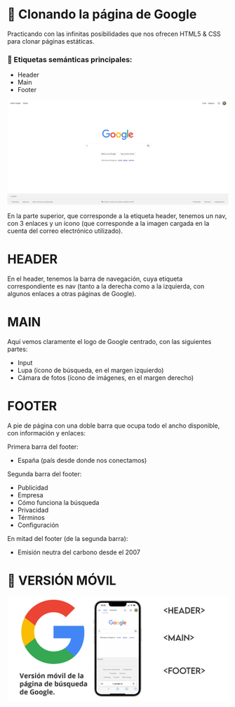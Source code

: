 # 🔬 Clonando la página de Google

Practicando con las infinitas posibilidades que nos ofrecen HTML5 & CSS para clonar páginas estáticas.

### 🧷 Etiquetas semánticas principales:

- Header
- Main
- Footer

![home image](HTML/ASSETS/Google-fondo-blanco.jpg)

En la parte superior, que corresponde a la etiqueta header, tenemos un nav, con 3 enlaces y un ícono (que corresponde a la imagen cargada en la cuenta del correo electrónico utilizado).

# HEADER

En el header, tenemos la barra de navegación, cuya etiqueta correspondiente es nav (tanto a la derecha como a la izquierda, con algunos enlaces a otras páginas de Google).

# MAIN

Aquí vemos claramente el logo de Google centrado, con las siguientes partes:

- Input
- Lupa (ícono de búsqueda, en el margen izquierdo)
- Cámara de fotos (ícono de imágenes, en el margen derecho)

# FOOTER

A pie de página con una doble barra que ocupa todo el ancho disponible, con información y enlaces:

Primera barra del footer:

- España (país desde donde nos conectamos)

Segunda barra del footer:

- Publicidad
- Empresa
- Cómo funciona la búsqueda
- Privacidad
- Términos
- Configuración

En mitad del footer (de la segunda barra):

- Emisión neutra del carbono desde el 2007

# 📲 VERSIÓN MÓVIL

![home mobile](HTML/ASSETS/version-movil-google.jpg)





